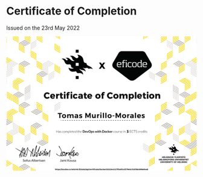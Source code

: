 # Certificate of Completion

Issued on the 23rd May 2022

![Certificate of Completion](certificate-docker.png)